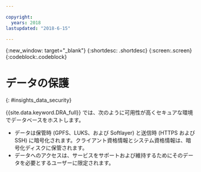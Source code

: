 ```yaml
---

copyright:
  years: 2018
lastupdated: "2018-6-15"

---
```


{:new_window: target="_blank"}
{:shortdesc: .shortdesc}
{:screen:.screen}
{:codeblock:.codeblock}


# データの保護    
{: #insights_data_security}  

{{site.data.keyword.DRA_full}} では、次のように可用性が高くセキュアな環境でデータベースをホストします。
   * データは保管時 (GPFS、LUKS、および Softlayer) と送信時 (HTTPS および SSH) に暗号化されます。クライアント資格情報とシステム資格情報は、暗号化ディスクに保管されます。
   * データへのアクセスは、サービスをサポートおよび維持するためにそのデータを必要とするユーザーに限定されます。
